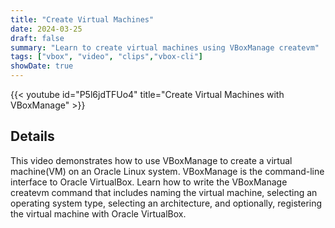 ```yaml
---
title: "Create Virtual Machines"
date: 2024-03-25
draft: false
summary: "Learn to create virtual machines using VBoxManage createvm"
tags: ["vbox", "video", "clips","vbox-cli"]
showDate: true
---
```


{{< youtube id="P5l6jdTFUo4" title="Create Virtual Machines with VBoxManage" >}}

## Details

This video demonstrates how to use VBoxManage to create a virtual machine(VM) on an Oracle Linux system. VBoxManage is the command-line interface to Oracle VirtualBox. Learn how to write the VBoxManage createvm command that includes naming the virtual machine, selecting an operating system type, selecting an architecture, and optionally, registering the virtual machine with Oracle VirtualBox.
